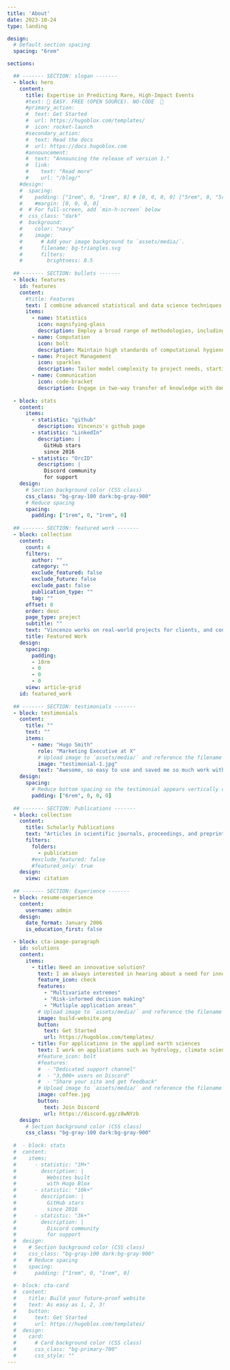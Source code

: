 ```yaml
---
title: 'About'
date: 2023-10-24
type: landing

design:
  # Default section spacing
  spacing: "6rem"

sections:

  ## ------- SECTION: slogan -------
  - block: hero
    content:
      title: Expertise in Predicting Rare, High-Impact Events
      #text: 🧱 EASY. FREE (OPEN SOURCE). NO-CODE  🧱
      #primary_action:
      #  text: Get Started
      #  url: https://hugoblox.com/templates/
      #  icon: rocket-launch
      #secondary_action:
      #  text: Read the docs
      #  url: https://docs.hugoblox.com
      #announcement:
      #  text: "Announcing the release of version 1."
      #  link:
      #    text: "Read more"
      #    url: "/blog/"
    #design:
    #  spacing:
    #    padding: ["1rem", 0, "1rem", 0] # [0, 0, 0, 0] ["5rem", 0, "5rem", 0]
    #    #margin: [0, 0, 0, 0]
    #  # For full-screen, add `min-h-screen` below
    #  css_class: "dark"
    #  background:
    #    color: "navy"
    #    image:
    #      # Add your image background to `assets/media/`.
    #      filename: bg-triangles.svg
    #      filters:
    #        brightness: 0.5
  
  ## ------- SECTION: bullets -------
  - block: features
    id: features
    content:
      #title: Features
      text: I combine advanced statistical and data science techniques to build large probabilistic models, particularly for extreme events. My work involves creating innovative methodologies to address gaps in the literature and applying these techniques in practical, real-world scenarios. My goal is to collaborate on projects that demand innovation and to bring clarity to complex problems. 
      items:
        - name: Statistics
          icon: magnifying-glass
          description: Employ a broad range of methodologies, including probability theory, machine learning, extreme value theory, copula models, and uncertainty analysis to tackle unique challenges.
        - name: Computation
          icon: bolt
          description: Maintain high standards of computational hygiene with defensive programming, version control, and data provenance for well-documented, reproducible codebases.
        - name: Project Management
          icon: sparkles
          description: Tailor model complexity to project needs, starting simple and adding layers only as necessary to achieve optimal solutions.
        - name: Communication
          icon: code-bracket
          description: Engage in two-way transfer of knowledge with domain experts to align models with practical needs and communicate the results meaningfully.
  
  - block: stats
    content:
      items:
        - statistic: "github"
          description: Vincenzo's github page
        - statistic: "LinkedIn"
          description: |
            GitHub stars  
            since 2016
        - statistic: "OrcID"
          description: |
            Discord community  
            for support
    design:
      # Section background color (CSS class)
      css_class: "bg-gray-100 dark:bg-gray-900"
      # Reduce spacing
      spacing:
        padding: ["1rem", 0, "1rem", 0]
  
  ## ------- SECTION: featured work -------
  - block: collection
    content:
      count: 4
      filters:
        author: ""
        category: ""
        exclude_featured: false
        exclude_future: false
        exclude_past: false
        publication_type: ""
        tag: ""
      offset: 0
      order: desc
      page_type: project
      subtitle: ""
      text: "Vincenzo works on real-world projects for clients, and conducts research for applications. Here are some examples."
      title: Featured Work
    design:
      spacing:
        padding:
        - 10rm
        - 0
        - 0
        - 0
      view: article-grid
    id: featured_work
  
  ## ------- SECTION: testimonials -------
  - block: testimonials
    content:
      title: ""
      text: ""
      items:
        - name: "Hugo Smith"
          role: "Marketing Executive at X"
          # Upload image to `assets/media/` and reference the filename here
          image: "testimonial-1.jpg"
          text: "Awesome, so easy to use and saved me so much work with the swappable pre-designed sections!"
    design:
      spacing:
        # Reduce bottom spacing so the testimonial appears vertically centered between sections
        padding: ["6rem", 0, 0, 0]
  
  ## ------- SECTION: Publications -------
  - block: collection
    content:
      title: Scholarly Publications
      text: "Articles in scientific journals, proceedings, and preprints."
      filters:
        folders:
          - publication
        #exclude_featured: false
        #featured_only: true
    design:
      view: citation
  
  ## ------- SECTION: Experience -------
  - block: resume-experience
    content:
      username: admin
    design:
      date_format: January 2006
      is_education_first: false

  - block: cta-image-paragraph
    id: solutions
    content:
      items:
        - title: Need an innovative solution?
          text: I am always interested in hearing about a need for innovative solutions. Reach out on LinkedIn.
          feature_icon: check
          features:
            - "Multivariate extremes"
            - "Risk-informed decision making"
            - "Mutliple application areas"
          # Upload image to `assets/media/` and reference the filename here
          image: build-website.png
          button:
            text: Get Started
            url: https://hugoblox.com/templates/
        - title: For applications in the applied earth sciences
          text: I work on applications such as hydrology, climate science, and geohazards with BGC Engineering. Reach out to me there. 
          #feature_icon: bolt
          #features:
          #  - "Dedicated support channel"
          #  - "3,000+ users on Discord"
          #  - "Share your site and get feedback"
          # Upload image to `assets/media/` and reference the filename here
          image: coffee.jpg
          button:
            text: Join Discord
            url: https://discord.gg/z8wNYzb
    design:
      # Section background color (CSS class)
      css_class: "bg-gray-100 dark:bg-gray-900"
  
  #  - block: stats
  #  content:
  #    items:
  #      - statistic: "1M+"
  #        description: |
  #          Websites built  
  #          with Hugo Blox
  #      - statistic: "10k+"
  #        description: |
  #          GitHub stars  
  #          since 2016
  #      - statistic: "3k+"
  #        description: |
  #          Discord community  
  #          for support
  #  design:
  #    # Section background color (CSS class)
  #    css_class: "bg-gray-100 dark:bg-gray-900"
  #    # Reduce spacing
  #    spacing:
  #      padding: ["1rem", 0, "1rem", 0]
  
  #- block: cta-card
  #  content:
  #    title: Build your future-proof website
  #    text: As easy as 1, 2, 3!
  #    button:
  #      text: Get Started
  #      url: https://hugoblox.com/templates/
  #  design:
  #    card:
  #      # Card background color (CSS class)
  #      css_class: "bg-primary-700"
  #      css_style: ""
---
```

